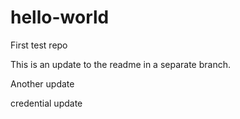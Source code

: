 # hello-world
First test repo

This is an update to the readme in a separate branch.

Another update

credential update
